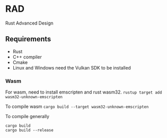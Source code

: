 # RAD
Rust Advanced Design


## Requirements

- Rust
- C++ compiler
- Cmake
- Linux and Windows need the Vulkan SDK to be installed

### Wasm
For wasm, need to install emscripten and rust wasm32.
`rustup target add wasm32-unknown-emscripten`

To compile wasm
`cargo build --target wasm32-unknown-emscripten`

To compile generally
```
cargo build
cargo build --release
```
